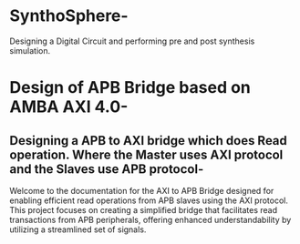 # SynthoSphere-
Designing a Digital Circuit and performing pre and post synthesis simulation. 


# Design of APB Bridge based on AMBA AXI 4.0-

## Designing a APB to AXI bridge which does Read operation. Where the Master uses AXI protocol and the Slaves use APB protocol-

Welcome to the documentation for the AXI to APB Bridge designed for enabling efficient read operations from APB slaves using the AXI protocol. This project focuses on creating a simplified bridge that facilitates read transactions from APB peripherals, offering enhanced understandability by utilizing a streamlined set of signals.
